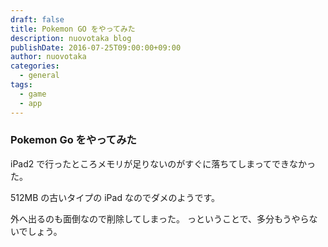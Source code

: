 ```yaml
---
draft: false
title: Pokemon GO をやってみた
description: nuovotaka blog
publishDate: 2016-07-25T09:00:00+09:00
author: nuovotaka
categories:
  - general
tags:
  - game
  - app
---
```


### Pokemon Go をやってみた

iPad2 で行ったところメモリが足りないのがすぐに落ちてしまってできなかった。

512MB の古いタイプの iPad なのでダメのようです。

外へ出るのも面倒なので削除してしまった。
っということで、多分もうやらないでしょう。

